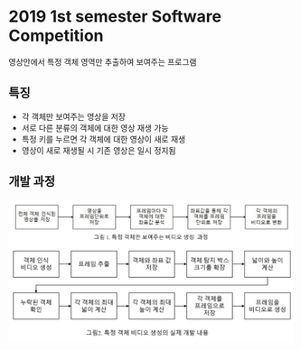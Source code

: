 # 2019 1st semester Software Competition
영상안에서 특정 객체 영역만 추출하여 보여주는 프로그램

## 특징
- 각 객체만 보여주는 영상을 저장
- 서로 다른 분류의 객체에 대한 영상 재생 가능 
- 특정 키를 누르면 각 객체에 대한 영상이 새로 재생
- 영상이 새로 재생될 시 기존 영상은 일시 정지됨

## 개발 과정
![비디오 생성 과정](./img/video_making_process.png)
![개발 과정](./img/development_process.png)